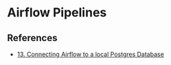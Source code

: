 # Airflow Pipelines

## References

- [13. Connecting Airflow to a local Postgres Database](https://medium.com/@thehippieandtheboss/13-connecting-airflow-to-a-local-postgres-database-21f5bc849344)